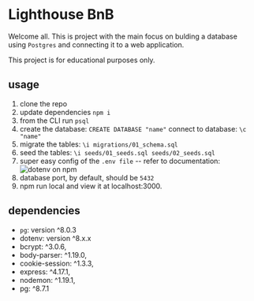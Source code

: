 # Lighthouse BnB

Welcome all. This is project with the main focus on bulding a database using `Postgres` and connecting it to a web application.

This project is for educational purposes only.

## usage

1. clone the repo
1. update dependencies `npm i`
1. from the CLI run `psql`
1. create the database: `CREATE DATABASE "name"`
  connect to database: `\c "name"`
1. migrate the tables: `\i migrations/01_schema.sql`
1. seed the tables: `\i seeds/01_seeds.sql seeds/02_seeds.sql`
1. super easy config of the `.env file` -- refer to documentation: ![dotenv on npm](https://www.npmjs.com/package/dotenv)
1. database port, by default, should be `5432`
1. npm run local and view it at localhost:3000.

## dependencies

- `pg`: version ^8.0.3
- dotenv: version ^8.x.x
- bcrypt: ^3.0.6,
- body-parser: ^1.19.0,
- cookie-session: ^1.3.3,
- express: ^4.17.1,
- nodemon: ^1.19.1,
- pg: ^8.7.1
